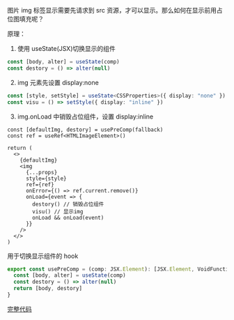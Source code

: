 图片 img 标签显示需要先请求到 src 资源，才可以显示。那么如何在显示前用占位图填充呢？

原理：

1. 使用 useState(JSX)切换显示的组件

```ts
const [body, alter] = useState(comp)
const destory = () => alter(null)
```

2. img 元素先设置 display:none

```ts
const [style, setStyle] = useState<CSSProperties>({ display: "none" })
const visu = () => setStyle({ display: "inline" })
```

3. img.onLoad 中销毁占位组件，设置 display:inline

```tsx
const [defaultImg, destory] = usePreComp(fallback)
const ref = useRef<HTMLImageElement>()

return (
  <>
    {defaultImg}
    <img
      {...props}
      style={style}
      ref={ref}
      onError={() => ref.current.remove()}
      onLoad={event => {
        destory() // 销毁占位组件
        visu() // 显示img
        onLoad && onLoad(event)
      }}
    />
  </>
)
```

用于切换显示组件的 hook

```ts
export const usePreComp = (comp: JSX.Element): [JSX.Element, VoidFunction] => {
  const [body, alter] = useState(comp)
  const destory = () => alter(null)
  return [body, destory]
}
```

[完整代码](https://github.com/Saber2pr/saber2pr.github.io/blob/master/src/components/pre-img/index.tsx)
